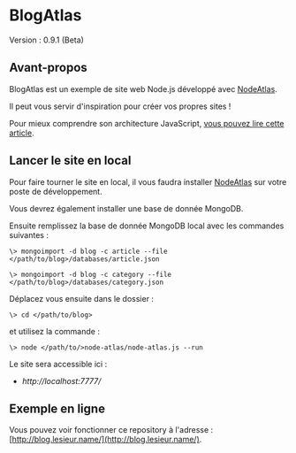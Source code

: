 # BlogAtlas #

Version : 0.9.1 (Beta)



## Avant-propos ##

BlogAtlas est un exemple de site web Node.js développé avec [NodeAtlas](http://haeresis.github.io/NodeAtlas/).

Il peut vous servir d'inspiration pour créer vos propres sites !

Pour mieux comprendre son architecture JavaScript, [vous pouvez lire cette article](http://blog.lesieur.name/structurer-le-javascript-de-son-site-avec-ou-sans-framework/).



## Lancer le site en local ##

Pour faire tourner le site en local, il vous faudra installer [NodeAtlas](http://haeresis.github.io/NodeAtlas/) sur votre poste de développement.

Vous devrez également installer une base de donnée MongoDB.

Ensuite remplissez la base de donnée MongoDB local avec les commandes suivantes :

```
\> mongoimport -d blog -c article --file </path/to/blog>/databases/article.json
```

```
\> mongoimport -d blog -c category --file </path/to/blog>/databases/category.json
```

Déplacez vous ensuite dans le dossier :


```
\> cd </path/to/blog>
```

et utilisez la commande :

```
\> node </path/to/>node-atlas/node-atlas.js --run
```

Le site sera accessible ici :

- *http://localhost:7777/*



## Exemple en ligne ##

Vous pouvez voir fonctionner ce repository à l'adresse : [http://blog.lesieur.name/](http://blog.lesieur.name/).